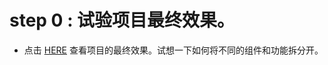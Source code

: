 # step 0 : 试验项目最终效果。
- 点击 [HERE](http://www.reactjsprogram.com/React-Fundamentals-Project/index.html#/?_k=ntelbg) 查看项目的最终效果。试想一下如何将不同的组件和功能拆分开。
